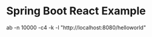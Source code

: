 Spring Boot React Example
============================

ab -n 10000 -c4 -k -l "http://localhost:8080/helloworld"